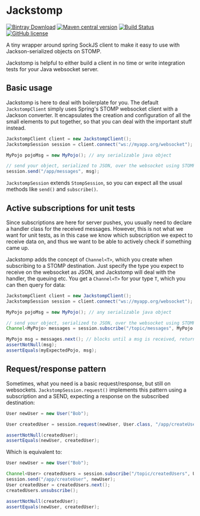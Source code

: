# Jackstomp

[![Bintray Download](https://api.bintray.com/packages/joffrey-bion/maven/jackstomp/images/download.svg)](https://bintray.com/joffrey-bion/maven/jackstomp/_latestVersion)
[![Maven central version](https://img.shields.io/maven-central/v/org.hildan.jackstomp/jackstomp.svg)](http://mvnrepository.com/artifact/org.hildan.jackstomp/jackstomp)
[![Build Status](https://travis-ci.org/joffrey-bion/jackstomp.svg?branch=master)](https://travis-ci.org/joffrey-bion/jackstomp)
[![GitHub license](https://img.shields.io/badge/license-MIT-blue.svg)](https://github.com/joffrey-bion/jackstomp/blob/master/LICENSE)

A tiny wrapper around spring SockJS client to make it easy to use with Jackson-serialized objects on STOMP.

Jackstomp is helpful to either build a client in no time or write integration tests for your Java websocket server.

## Basic usage

Jackstomp is here to deal with boilerplate for you. The default `JackstompClient` simply uses Spring's STOMP websocket 
client with a Jackson converter. It encapsulates the creation and configuration of all the small elements to put 
together, so that you can deal with the important stuff instead.

```java
JackstompClient client = new JackstompClient();
JackstompSession session = client.connect("ws://myapp.org/websocket");

MyPojo pojoMsg = new MyPojo(); // any serializable java object

// send your object, serialized to JSON, over the websocket using STOMP
session.send("/app/messages", msg); 
```

`JackstompSession` extends `StompSession`, so you can expect all the usual methods like `send()` and `subscribe()`.

## Active subscriptions for unit tests

Since subscriptions are here for server pushes, you usually need to declare a handler class for the received messages.
However, this is not what we want for unit tests, as in this case we know which subscription we expect to receive data 
on, and thus we want to be able to actively check if something came up.

Jackstomp adds the concept of `Channel<T>`, which you create when subscribing to a STOMP destination. Just specify the 
type you expect to receive on the websocket as JSON, and Jackstomp will deal with the handler, the queuing etc. You get
a `Channel<T>` for your type `T`, which you can then query for data:

```java
JackstompClient client = new JackstompClient();
JackstompSession session = client.connect("ws://myapp.org/websocket");

MyPojo pojoMsg = new MyPojo(); // any serializable java object

// send your object, serialized to JSON, over the websocket using STOMP
Channel<MyPojo> messages = session.subscribe("/topic/messages", MyPojo.class);

MyPojo msg = messages.next(); // blocks until a msg is received, returns null after a default timeout
assertNotNull(msg);
assertEquals(myExpectedPojo, msg);
```

## Request/response pattern

Sometimes, what you need is a basic request/response, but still on websockets. `JackstompSession.request()` implements
 this pattern using a subscription and a SEND, expecting a response on the subscribed destination:
 
```java
User newUser = new User("Bob");

User createdUser = session.request(newUser, User.class, "/app/createUser", "/topic/createdUsers");

assertNotNull(createdUser);
assertEquals(newUser, createdUser);
```

Which is equivalent to:

```java
User newUser = new User("Bob");

Channel<User> createdUsers = session.subscribe("/topic/createdUsers", User.class);
session.send("/app/createUser", newUser);
User createdUser = createdUsers.next();
createdUsers.unsubscribe();

assertNotNull(createdUser);
assertEquals(newUser, createdUser);
```
